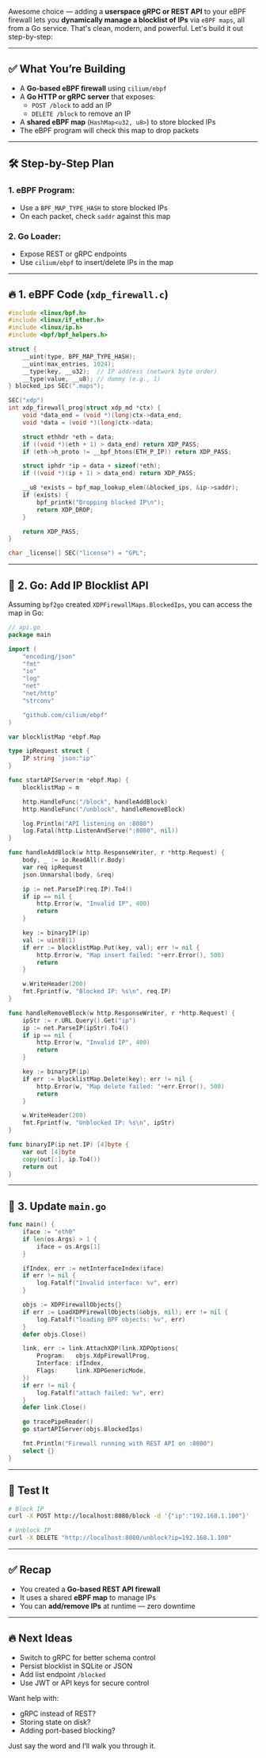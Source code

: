 Awesome choice — adding a **userspace gRPC or REST API** to your eBPF firewall lets you **dynamically manage a blocklist of IPs** via `eBPF maps`, all from a Go service. That's clean, modern, and powerful. Let's build it out step-by-step:

---

## ✅ What You’re Building

- A **Go-based eBPF firewall** using `cilium/ebpf`
- A **Go HTTP or gRPC server** that exposes:
  - `POST /block` to add an IP
  - `DELETE /block` to remove an IP
- A **shared eBPF map** (`HashMap<u32, u8>`) to store blocked IPs
- The eBPF program will check this map to drop packets

---

## 🛠 Step-by-Step Plan

### 1. eBPF Program:
- Use a `BPF_MAP_TYPE_HASH` to store blocked IPs
- On each packet, check `saddr` against this map

### 2. Go Loader:
- Expose REST or gRPC endpoints
- Use `cilium/ebpf` to insert/delete IPs in the map

---

## 🔥 1. eBPF Code (`xdp_firewall.c`)

```c
#include <linux/bpf.h>
#include <linux/if_ether.h>
#include <linux/ip.h>
#include <bpf/bpf_helpers.h>

struct {
    __uint(type, BPF_MAP_TYPE_HASH);
    __uint(max_entries, 1024);
    __type(key, __u32);  // IP address (network byte order)
    __type(value, __u8); // dummy (e.g., 1)
} blocked_ips SEC(".maps");

SEC("xdp")
int xdp_firewall_prog(struct xdp_md *ctx) {
    void *data_end = (void *)(long)ctx->data_end;
    void *data = (void *)(long)ctx->data;

    struct ethhdr *eth = data;
    if ((void *)(eth + 1) > data_end) return XDP_PASS;
    if (eth->h_proto != __bpf_htons(ETH_P_IP)) return XDP_PASS;

    struct iphdr *ip = data + sizeof(*eth);
    if ((void *)(ip + 1) > data_end) return XDP_PASS;

    __u8 *exists = bpf_map_lookup_elem(&blocked_ips, &ip->saddr);
    if (exists) {
        bpf_printk("Dropping blocked IP\n");
        return XDP_DROP;
    }

    return XDP_PASS;
}

char _license[] SEC("license") = "GPL";
```

---

## 🐹 2. Go: Add IP Blocklist API

Assuming `bpf2go` created `XDPFirewallMaps.BlockedIps`, you can access the map in Go:

```go
// api.go
package main

import (
    "encoding/json"
    "fmt"
    "io"
    "log"
    "net"
    "net/http"
    "strconv"

    "github.com/cilium/ebpf"
)

var blocklistMap *ebpf.Map

type ipRequest struct {
    IP string `json:"ip"`
}

func startAPIServer(m *ebpf.Map) {
    blocklistMap = m

    http.HandleFunc("/block", handleAddBlock)
    http.HandleFunc("/unblock", handleRemoveBlock)

    log.Println("API listening on :8080")
    log.Fatal(http.ListenAndServe(":8080", nil))
}

func handleAddBlock(w http.ResponseWriter, r *http.Request) {
    body, _ := io.ReadAll(r.Body)
    var req ipRequest
    json.Unmarshal(body, &req)

    ip := net.ParseIP(req.IP).To4()
    if ip == nil {
        http.Error(w, "Invalid IP", 400)
        return
    }

    key := binaryIP(ip)
    val := uint8(1)
    if err := blocklistMap.Put(key, val); err != nil {
        http.Error(w, "Map insert failed: "+err.Error(), 500)
        return
    }

    w.WriteHeader(200)
    fmt.Fprintf(w, "Blocked IP: %s\n", req.IP)
}

func handleRemoveBlock(w http.ResponseWriter, r *http.Request) {
    ipStr := r.URL.Query().Get("ip")
    ip := net.ParseIP(ipStr).To4()
    if ip == nil {
        http.Error(w, "Invalid IP", 400)
        return
    }

    key := binaryIP(ip)
    if err := blocklistMap.Delete(key); err != nil {
        http.Error(w, "Map delete failed: "+err.Error(), 500)
        return
    }

    w.WriteHeader(200)
    fmt.Fprintf(w, "Unblocked IP: %s\n", ipStr)
}

func binaryIP(ip net.IP) [4]byte {
    var out [4]byte
    copy(out[:], ip.To4())
    return out
}
```

---

## 🧠 3. Update `main.go`

```go
func main() {
    iface := "eth0"
    if len(os.Args) > 1 {
        iface = os.Args[1]
    }

    ifIndex, err := netInterfaceIndex(iface)
    if err != nil {
        log.Fatalf("Invalid interface: %v", err)
    }

    objs := XDPFirewallObjects{}
    if err := LoadXDPFirewallObjects(&objs, nil); err != nil {
        log.Fatalf("loading BPF objects: %v", err)
    }
    defer objs.Close()

    link, err := link.AttachXDP(link.XDPOptions{
        Program:   objs.XdpFirewallProg,
        Interface: ifIndex,
        Flags:     link.XDPGenericMode,
    })
    if err != nil {
        log.Fatalf("attach failed: %v", err)
    }
    defer link.Close()

    go tracePipeReader()
    go startAPIServer(objs.BlockedIps)

    fmt.Println("Firewall running with REST API on :8080")
    select {}
}
```

---

## 🧪 Test It

```bash
# Block IP
curl -X POST http://localhost:8080/block -d '{"ip":"192.168.1.100"}'

# Unblock IP
curl -X DELETE "http://localhost:8080/unblock?ip=192.168.1.100"
```

---

## ✅ Recap

- You created a **Go-based REST API firewall**
- It uses a shared **eBPF map** to manage IPs
- You can **add/remove IPs** at runtime — zero downtime

---

## 🔥 Next Ideas

- Switch to gRPC for better schema control
- Persist blocklist in SQLite or JSON
- Add list endpoint `/blocked`
- Use JWT or API keys for secure control

Want help with:
- gRPC instead of REST?
- Storing state on disk?
- Adding port-based blocking?

Just say the word and I’ll walk you through it.